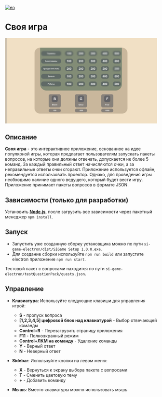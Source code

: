 [![en](https://img.shields.io/badge/English_version-red.svg)](README.en.md)
# Своя игра

![Скриншот приложения](screenshots/screen1.png)

## Описание

**Своя игра** - это интерактивное приложение, основанное на идее популярной игры, которая предлагает пользователям запускать пакеты вопросов, на которые они должны отвечать, допускается не более 5 команд. За каждый правильный ответ начисляются очки, а за неправильные ответы очки сгорают. Приложение используется офлайн, рекомендуется использовать проектор. Однако, для проведения игры необходимо наличие одного ведущего, который будет вести игру. Приложение принимает пакеты вопросов в формате JSON.

## Зависимости (только для разработки)

Установить **[Node.js](https://nodejs.org/ru)**, после загрузить все зависимости через пакетный менеджер `npm install`.

## Запуск
- Запустить уже созданную сборку установщика можно по пути `si-game-electron/dist/SiGame Setup 1.0.0.exe`.
- Для создание сборки используйте `npm run build` или запустите electron приложение `npm run start`.

Тестовый пакет с вопросами находится по пути `si-game-electron/testQuestionPack/quests.json`.

## Управление

- **Клавиатура**: Используйте следующие клавиши для управления игрой:
  - **S** - пропуск вопроса
  - **[1,2,3,4,5] цифровой блок над клавиатурой** - Выбор отвечающей команды
  - **Control+R** - Перезагрузить страницу приложения
  - **F11** - Полноэкранный режим
  - **Control+ЛКМ на команду** - Удаление команды
  - **Y** - Верный ответ
  - **N** - Неверный ответ

- **Sidebar**: Используйте кнопки на левом меню:
  - **X** - Вернуться к экрану выбора пакета с вопросами
  - **T** - Сменить цветовую тему
  - **+** - Добавить команду

- **Мышь**: Вместо клавиатуры можно использовать мышь
